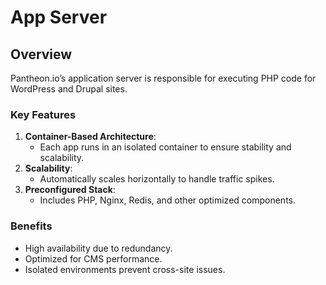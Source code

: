 # App Server

## Overview
Pantheon.io’s application server is responsible for executing PHP code for WordPress and Drupal sites.

### Key Features
1. **Container-Based Architecture**:
   - Each app runs in an isolated container to ensure stability and scalability.
2. **Scalability**:
   - Automatically scales horizontally to handle traffic spikes.
3. **Preconfigured Stack**:
   - Includes PHP, Nginx, Redis, and other optimized components.

### Benefits
- High availability due to redundancy.
- Optimized for CMS performance.
- Isolated environments prevent cross-site issues.

